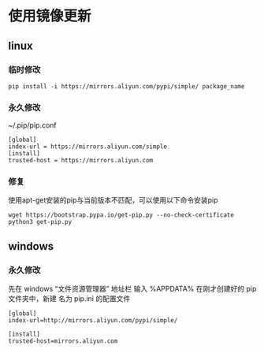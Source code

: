 # 使用镜像更新
## linux
### 临时修改

    pip install -i https://mirrors.aliyun.com/pypi/simple/ package_name

### 永久修改
~/.pip/pip.conf 

    [global]
    index-url = https://mirrors.aliyun.com/simple
    [install]
    trusted-host = https://mirrors.aliyun.com

### 修复
使用apt-get安装的pip与当前版本不匹配，可以使用以下命令安装pip

    wget https://bootstrap.pypa.io/get-pip.py --no-check-certificate
    python3 get-pip.py

## windows
### 永久修改
先在 windows “文件资源管理器” 地址栏 输入 %APPDATA% 
在刚才创建好的 pip 文件夹中，新建 名为 pip.ini 的配置文件

    [global]
    index-url=http://mirrors.aliyun.com/pypi/simple/

    [install]
    trusted-host=mirrors.aliyun.com